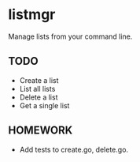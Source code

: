 # listmgr
Manage lists from your command line.

## TODO

- Create a list
- List all lists
- Delete a list
- Get a single list

## HOMEWORK

- Add tests to create.go, delete.go.
